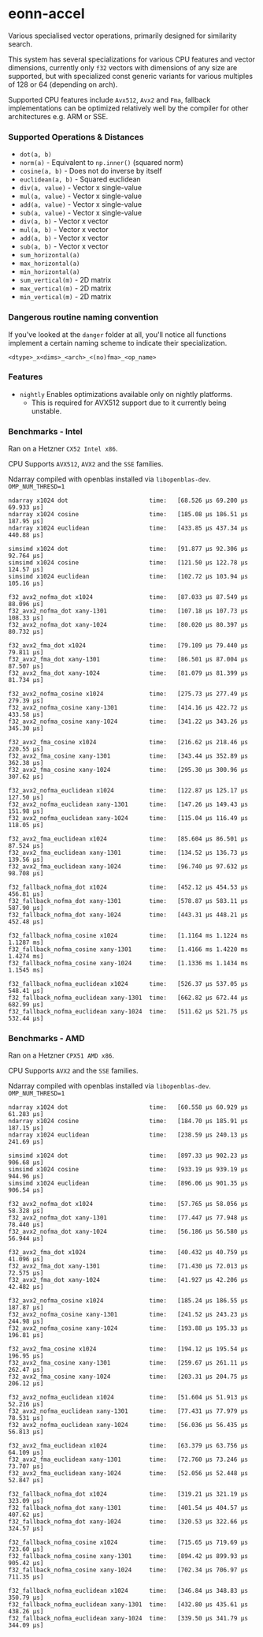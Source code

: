 # eonn-accel

Various specialised vector operations, primarily designed for similarity search.

This system has several specializations for various CPU features and vector dimensions,
currently only `f32` vectors with dimensions of  any size are supported, but with 
specialized const generic variants for various multiples of 128 or 64 (depending on arch).

Supported CPU features include `Avx512`, `Avx2` and `Fma`, fallback implementations can
be optimized relatively well by the compiler for other architectures e.g. ARM or SSE.

### Supported Operations & Distances

- `dot(a, b)`
- `norm(a)`  - Equivalent to `np.inner()` (squared norm)
- `cosine(a, b)`     - Does not do inverse by itself
- `euclidean(a, b)`  - Squared euclidean
- `div(a, value)` - Vector x single-value
- `mul(a, value)` - Vector x single-value
- `add(a, value)` - Vector x single-value
- `sub(a, value)` - Vector x single-value
- `div(a, b)` - Vector x vector
- `mul(a, b)` - Vector x vector
- `add(a, b)` - Vector x vector
- `sub(a, b)` - Vector x vector
- `sum_horizontal(a)`
- `max_horizontal(a)`
- `min_horizontal(a)`
- `sum_vertical(m)` - 2D matrix
- `max_vertical(m)` - 2D matrix
- `min_vertical(m)` - 2D matrix

### Dangerous routine naming convention

If you've looked at the `danger` folder at all, you'll notice all functions implement a certain
naming scheme to indicate their specialization.

```
<dtype>_x<dims>_<arch>_<(no)fma>_<op_name>
```

### Features

- `nightly` Enables optimizations available only on nightly platforms.
  * This is required for AVX512 support due to it currently being unstable.

### Benchmarks - Intel

Ran on a Hetzner `CX52 Intel x86`.

CPU Supports `AVX512`, `AVX2` and the `SSE` families.

Ndarray compiled with openblas installed via `libopenblas-dev`. 
`OMP_NUM_THRESD=1`

```
ndarray x1024 dot                       time:   [68.526 µs 69.200 µs 69.933 µs]
ndarray x1024 cosine                    time:   [185.08 µs 186.51 µs 187.95 µs]
ndarray x1024 euclidean                 time:   [433.85 µs 437.34 µs 440.88 µs]
                                        
simsimd x1024 dot                       time:   [91.877 µs 92.306 µs 92.764 µs]
simsimd x1024 cosine                    time:   [121.50 µs 122.78 µs 124.57 µs]
simsimd x1024 euclidean                 time:   [102.72 µs 103.94 µs 105.16 µs]
                                        
f32_avx2_nofma_dot x1024                time:   [87.033 µs 87.549 µs 88.096 µs]
f32_avx2_nofma_dot xany-1301            time:   [107.18 µs 107.73 µs 108.33 µs]
f32_avx2_nofma_dot xany-1024            time:   [80.020 µs 80.397 µs 80.732 µs]
                                        
f32_avx2_fma_dot x1024                  time:   [79.109 µs 79.440 µs 79.811 µs]
f32_avx2_fma_dot xany-1301              time:   [86.501 µs 87.004 µs 87.507 µs]
f32_avx2_fma_dot xany-1024              time:   [81.079 µs 81.399 µs 81.734 µs]
                                        
f32_avx2_nofma_cosine x1024             time:   [275.73 µs 277.49 µs 279.39 µs]
f32_avx2_nofma_cosine xany-1301         time:   [414.16 µs 422.72 µs 433.58 µs]
f32_avx2_nofma_cosine xany-1024         time:   [341.22 µs 343.26 µs 345.30 µs]
                                        
f32_avx2_fma_cosine x1024               time:   [216.62 µs 218.46 µs 220.55 µs]
f32_avx2_fma_cosine xany-1301           time:   [343.44 µs 352.89 µs 362.38 µs]
f32_avx2_fma_cosine xany-1024           time:   [295.30 µs 300.96 µs 307.62 µs]

f32_avx2_nofma_euclidean x1024          time:   [122.87 µs 125.17 µs 127.50 µs]
f32_avx2_nofma_euclidean xany-1301      time:   [147.26 µs 149.43 µs 151.98 µs]
f32_avx2_nofma_euclidean xany-1024      time:   [115.04 µs 116.49 µs 118.05 µs]
                                        
f32_avx2_fma_euclidean x1024            time:   [85.604 µs 86.501 µs 87.524 µs]
f32_avx2_fma_euclidean xany-1301        time:   [134.52 µs 136.73 µs 139.56 µs]
f32_avx2_fma_euclidean xany-1024        time:   [96.740 µs 97.632 µs 98.708 µs]

f32_fallback_nofma_dot x1024            time:   [452.12 µs 454.53 µs 456.81 µs]
f32_fallback_nofma_dot xany-1301        time:   [578.87 µs 583.11 µs 587.90 µs]
f32_fallback_nofma_dot xany-1024        time:   [443.31 µs 448.21 µs 452.48 µs]

f32_fallback_nofma_cosine x1024         time:   [1.1164 ms 1.1224 ms 1.1287 ms]
f32_fallback_nofma_cosine xany-1301     time:   [1.4166 ms 1.4220 ms 1.4274 ms]
f32_fallback_nofma_cosine xany-1024     time:   [1.1336 ms 1.1434 ms 1.1545 ms]

f32_fallback_nofma_euclidean x1024      time:   [526.37 µs 537.05 µs 548.41 µs]
f32_fallback_nofma_euclidean xany-1301  time:   [662.82 µs 672.44 µs 682.99 µs]
f32_fallback_nofma_euclidean xany-1024  time:   [511.62 µs 521.75 µs 532.44 µs]
```

### Benchmarks - AMD

Ran on a Hetzner `CPX51 AMD x86`.

CPU Supports `AVX2` and the `SSE` families.

Ndarray compiled with openblas installed via `libopenblas-dev`.
`OMP_NUM_THRESD=1`

```
ndarray x1024 dot                       time:   [60.558 µs 60.929 µs 61.283 µs]
ndarray x1024 cosine                    time:   [184.70 µs 185.91 µs 187.15 µs]
ndarray x1024 euclidean                 time:   [238.59 µs 240.13 µs 241.69 µs]

simsimd x1024 dot                       time:   [897.33 µs 902.23 µs 906.68 µs]
simsimd x1024 cosine                    time:   [933.19 µs 939.19 µs 944.96 µs]
simsimd x1024 euclidean                 time:   [896.06 µs 901.35 µs 906.54 µs]

f32_avx2_nofma_dot x1024                time:   [57.765 µs 58.056 µs 58.328 µs]
f32_avx2_nofma_dot xany-1301            time:   [77.447 µs 77.948 µs 78.440 µs]
f32_avx2_nofma_dot xany-1024            time:   [56.186 µs 56.580 µs 56.944 µs]

f32_avx2_fma_dot x1024                  time:   [40.432 µs 40.759 µs 41.096 µs]
f32_avx2_fma_dot xany-1301              time:   [71.430 µs 72.013 µs 72.575 µs]
f32_avx2_fma_dot xany-1024              time:   [41.927 µs 42.206 µs 42.482 µs]

f32_avx2_nofma_cosine x1024             time:   [185.24 µs 186.55 µs 187.87 µs]
f32_avx2_nofma_cosine xany-1301         time:   [241.52 µs 243.23 µs 244.98 µs]
f32_avx2_nofma_cosine xany-1024         time:   [193.88 µs 195.33 µs 196.81 µs]

f32_avx2_fma_cosine x1024               time:   [194.12 µs 195.54 µs 196.95 µs]
f32_avx2_fma_cosine xany-1301           time:   [259.67 µs 261.11 µs 262.47 µs]
f32_avx2_fma_cosine xany-1024           time:   [203.31 µs 204.75 µs 206.12 µs]

f32_avx2_nofma_euclidean x1024          time:   [51.604 µs 51.913 µs 52.216 µs]
f32_avx2_nofma_euclidean xany-1301      time:   [77.431 µs 77.979 µs 78.531 µs]
f32_avx2_nofma_euclidean xany-1024      time:   [56.036 µs 56.435 µs 56.813 µs]

f32_avx2_fma_euclidean x1024            time:   [63.379 µs 63.756 µs 64.109 µs]
f32_avx2_fma_euclidean xany-1301        time:   [72.760 µs 73.246 µs 73.707 µs]
f32_avx2_fma_euclidean xany-1024        time:   [52.056 µs 52.448 µs 52.847 µs]

f32_fallback_nofma_dot x1024            time:   [319.21 µs 321.19 µs 323.09 µs]
f32_fallback_nofma_dot xany-1301        time:   [401.54 µs 404.57 µs 407.62 µs]
f32_fallback_nofma_dot xany-1024        time:   [320.53 µs 322.66 µs 324.57 µs]

f32_fallback_nofma_cosine x1024         time:   [715.65 µs 719.69 µs 723.60 µs]
f32_fallback_nofma_cosine xany-1301     time:   [894.42 µs 899.93 µs 905.42 µs]
f32_fallback_nofma_cosine xany-1024     time:   [702.34 µs 706.97 µs 711.35 µs]

f32_fallback_nofma_euclidean x1024      time:   [346.84 µs 348.83 µs 350.79 µs]
f32_fallback_nofma_euclidean xany-1301  time:   [432.80 µs 435.61 µs 438.26 µs]
f32_fallback_nofma_euclidean xany-1024  time:   [339.50 µs 341.79 µs 344.09 µs]
```